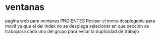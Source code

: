 # ventanas
pagina web para ventanas
PNDIENTES 
Revisar el  menu desplegable para movil ya que el del index no se desplega 
selecionar en que seccion se trabajaara cada uno del grupo  para evitar la duplicidad de trabajo
